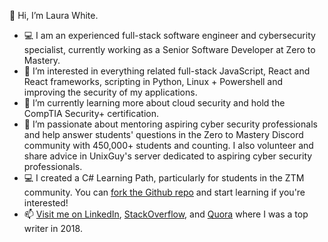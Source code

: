 👋 Hi, I’m Laura White. 

- 💻 I am an experienced full-stack software engineer and cybersecurity specialist, currently working as a Senior Software Developer at Zero to Mastery.
- 👀 I’m interested in everything related full-stack JavaScript, React and React frameworks, scripting in Python, Linux + Powershell and improving the security of my applications.
- 🌱 I’m currently learning more about cloud security and hold the CompTIA Security+ certification.
- 💞️ I’m passionate about mentoring aspiring cyber security professionals and help answer students' questions in the Zero to Mastery Discord community with 450,000+ students and counting. I also volunteer and share advice in UnixGuy's server dedicated to aspiring cyber security professionals.
- 💻 I created a C# Learning Path, particularly for students in the ZTM community. You can [fork the Github repo](https://github.com/l-white/c-sharp-path) and start learning if you're interested!
- 📫 [Visit me on LinkedIn](https://www.linkedin.com/in/laurawhite-softwareengineer/), [StackOverflow](https://stackoverflow.com/users/9430133/laura-white), and [Quora](https://www.quora.com/profile/Laura-White-28) where I was a top writer in 2018.

<!---
l-white/l-white is a ✨ special ✨ repository because its `README.md` (this file) appears on your GitHub profile.
You can click the Preview link to take a look at your changes.
--->
